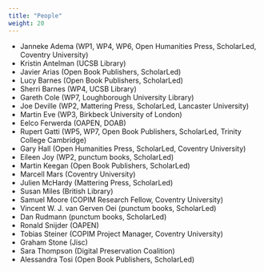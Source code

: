 ```yaml
---
title: "People"
weight: 20
---
```


* Janneke Adema (WP1, WP4, WP6, Open Humanities Press, ScholarLed, Coventry University)
* Kristin Antelman (UCSB Library)
* Javier Arias (Open Book Publishers, ScholarLed)
* Lucy Barnes (Open Book Publishers, ScholarLed)
* Sherri Barnes (WP4, UCSB Library)
* Gareth Cole (WP7, Loughborough University Library)
* Joe Deville (WP2, Mattering Press, ScholarLed, Lancaster University) 
* Martin Eve (WP3, Birkbeck University of London)
* Eelco Ferwerda (OAPEN, DOAB)
* Rupert Gatti (WP5, WP7, Open Book Publishers, ScholarLed, Trinity College Cambridge)
* Gary Hall (Open Humanities Press, ScholarLed, Coventry University)
* Eileen Joy (WP2, punctum books, ScholarLed) 
* Martin Keegan (Open Book Publishers, ScholarLed)
* Marcell Mars (Coventry University)
* Julien McHardy (Mattering Press, ScholarLed)
* Susan Miles (British Library)
* Samuel Moore (COPIM Research Fellow, Coventry University)
* Vincent W. J. van Gerven Oei (punctum books, ScholarLed) 
* Dan Rudmann (punctum books, ScholarLed)
* Ronald Snijder (OAPEN)
* Tobias Steiner (COPIM Project Manager, Coventry University)
* Graham Stone (Jisc)
* Sara Thompson (Digital Preservation Coalition)
* Alessandra Tosi (Open Book Publishers, ScholarLed)